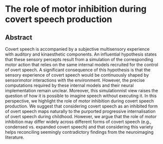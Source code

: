 # The role of motor inhibition during covert speech production

## Abstract

Covert speech is accompanied by a subjective multisensory experience with auditory and kinaesthetic components. An influential hypothesis states that these sensory percepts result from a simulation of the corresponding motor action that relies on the same internal models recruited for the control of overt speech. A significant consequence of this hypothesis is that the sensory experience of covert speech would be continuously shaped by sensorimotor interactions with the environment. However, the precise computations required by these internal models and their neural implementation remain unclear. Moreover, this simulationnist view raises the question of how it is possible to imagine speech without executing it. In this perspective, we highlight the role of motor inhibition during covert speech production. We suggest that considering covert speech as an inhibited form of overt speech maps naturally to the purported progressive internalisation of overt speech during childhood. However, we argue that the role of motor inhibition may differ widely across different forms of covert speech (e.g., condensed vs. expanded covert speech) and that considering this variety helps reconciling seemingly contradictory findings from the neuroimaging literature.
